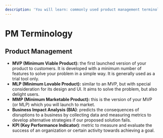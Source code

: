 ```yaml
---
description: 'You will learn: commonly used product management terminology.'
---
```


# PM Terminology

## Product Management

* **MVP \(Minimum Viable Product\):** the first launched version of your product to customers. It is developed with a minimum number of features to solve your problem in a simple way. It is generally used as a trial tool only.
* **MLP \(Minimum Lovable Product\):** similar to an MVP, but with special consideration for its design and UI. It aims to solve the problem, but also delight users.
* **MMP \(Minimum Marketable Product\):** this is the version of your MVP \(or MLP\) which you will launch to market.
* **Business Impact Analysis \(BIA\)**: predicts the consequences of disruptions to a business by collecting data and measuring metrics to develop alternative strategies if our proposed solution fails.
* **KPI \(Key Performance Indicator\)**: metric to measure and evaluate the success of an organization or certain activity towards achieving a goal. 

